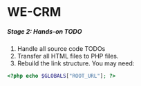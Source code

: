# WE-CRM

##### Stage 2: Hands-on TODO
1. Handle all source code TODOs
2. Transfer all HTML files to PHP files.
3. Rebuild the link structure. You may need:
```PHP
<?php echo $GLOBALS["ROOT_URL"]; ?> 
```